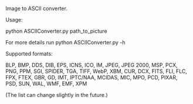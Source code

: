 Image to ASCII converter.


Usage:

python ASCIIConverter.py path_to_picture 

For more details run python ASCIIConverter.py -h


Supported formats:

BLP, BMP, DDS, DIB, EPS, ICNS, ICO, IM, JPEG, JPEG 2000, MSP, PCX, PNG, PPM, SGI, SPIDER, TGA, TIFF, WebP, XBM, CUR, DCX,
FITS, FLI, FLC, FPX, FTEX, GBR, GD, IMT, IPTC/NAA, MCIDAS, MIC, MPO, PCD, PIXAR, PSD, SUN, WAL, WMF, EMF, XPM

(The list can change slightly in the future.)